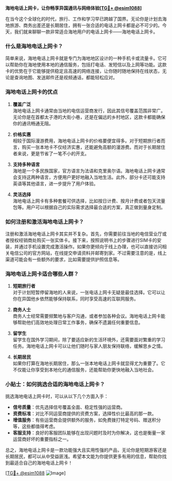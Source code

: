 **海地电话上网卡，让你畅享异国通讯与网络体验[[TG💪+ @esim1088](https://t.me/s/esim1088)]**

在当今这个全球化的时代，旅行、工作和学习早已跨越了国界。无论你是计划去海地旅游、商务出差还是长期居住，拥有一张合适的电话上网卡都是必不可少的。今天，我们就来聊聊一款非常适合海地用户的电话上网卡——海地电话上网卡。

### 什么是海地电话上网卡？

简单来说，海地电话上网卡就是专门为海地地区设计的一种手机卡或流量卡。它可以帮助你在海地使用本地的通信服务，包括打电话、发短信以及上网等功能。这款卡的优势在于它能够提供稳定且高速的网络连接，让你随时随地保持在线状态，无论是查询地图、发送邮件还是视频通话，都能轻松应对。

### 海地电话上网卡的优点

1. **覆盖广泛**  
   海地电话上网卡通常由当地的电信运营商发行，因此其信号覆盖范围非常广。无论你是在首都太子港的大街小巷，还是在偏远的乡村地区，这款卡都能确保你的通讯畅通无阻。

2. **价格实惠**  
   相较于国际漫游费用，海地电话上网卡的价格要便宜得多。对于短期旅行者而言，购买一张本地卡不仅经济实惠，还能避免高额的漫游费。而对于长期居住者来说，更是节省了一笔不小的开支。

3. **支持多种语言**  
   海地是一个多民族国家，官方语言为法语和克里奥尔语。海地电话上网卡通常会支持这两种语言，方便用户更好地融入当地生活。此外，部分卡还可能支持英语等其他语言，进一步提升了用户体验。

4. **灵活选择**  
   海地电话上网卡有多种套餐可供选择，比如按日计费、按月计费或者包天流量包等。用户可以根据自己的实际需求选择最合适的方案，真正做到量身定制。

### 如何注册和激活海地电话上网卡？

注册和激活海地电话上网卡其实并不复杂。首先，你需要前往当地的电信营业厅或者授权经销商处购买一张实体卡。接下来，按照说明书上的步骤进行SIM卡的安装，并通过手机设置完成激活操作。如果你更倾向于线上办理，也可以直接访问相关电信公司的官方网站，在线提交申请资料并邮寄到家。不过需要注意的是，线上渠道可能会有一些额外的要求，比如需要提供护照信息等。

### 海地电话上网卡适合哪些人群？

1. **短期旅行者**  
   对于计划短暂停留海地的人来说，一张电话上网卡无疑是最佳选择。它可以让你在异国他乡依然能够保持联系，同时享受高速的互联网服务。

2. **商务人士**  
   商务人士经常需要频繁地与客户沟通，或者参加各种会议。海地电话上网卡能够帮助他们高效地处理日常工作事务，确保不遗漏任何重要信息。

3. **留学生**  
   留学生在国外学习期间，除了要适应新的生活环境外，还需要面对繁重的学习任务。海地电话上网卡可以让他们随时与家人朋友保持联络，缓解思乡之情。

4. **长期居民**  
   如果你打算在海地长期居住，那么一张本地电话上网卡就显得尤为重要了。它不仅能让你享受到本地化的通信服务，还能帮助你更快地融入当地社会。

### 小贴士：如何挑选合适的海地电话上网卡？

挑选海地电话上网卡时，可以从以下几个方面入手：

- **信号质量**：优先选择信号覆盖全面、稳定性强的运营商。
- **资费标准**：对比不同运营商提供的资费方案，选择性价比最高的那一款。
- **增值服务**：有些运营商会提供额外的服务，如免费拨打特定号码、赠送积分等，这些都值得考虑。
- **客服支持**：良好的客服团队能够在出现问题时及时为你解决，这也是衡量一家运营商好坏的重要指标之一。

总之，海地电话上网卡是一款功能强大且实用性强的产品，无论你是短期游客还是长期居民，都可以从中受益匪浅。希望本文能为你提供更多有用的信息，帮助你找到最适合自己的海地电话上网卡！

[[TG💪+ @esim1088](https://t.me/s/esim1088) ![Image](https://i.postimg.cc/4NQfJmqS/Snipaste-2025-05-13-00-14-12.png)]